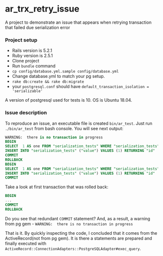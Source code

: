 # ar_trx_retry_issue
A project to demonstrate an issue that appears when retrying transaction that failed due serialization error 

### Project setup

 - Rails version is 5.2.1
 - Ruby version is 2.5.1
 - Clone project 
 - Run `bundle` command 
 - `cp config/database.yml.sample config/database.yml`
 - Change database.yml to match your pg setup. 
 - `rake db:create && rake db:migrate`
 - your `postgresql.conf` should have `default_transaction_isolation = 'serializable'`
 
A version of postgresql used for tests is 10. OS is Ubuntu 18.04.
 

### Issue description

To reproduce an issue, an executable file is created `bin/ar_test`. Just run `./bin/ar_test` from bash console.
You will see next output:

```sql
WARNING:  there is no transaction in progress
BEGIN
SELECT  1 AS one FROM "serialization_tests" WHERE "serialization_tests"."value" = 1 LIMIT 1
INSERT INTO "serialization_tests" ("value") VALUES (1) RETURNING "id"
COMMIT
ROLLBACK
BEGIN
SELECT  1 AS one FROM "serialization_tests" WHERE "serialization_tests"."value" = 1 LIMIT 1
INSERT INTO "serialization_tests" ("value") VALUES (1) RETURNING "id"
COMMIT
```


Take a look at first transaction that was rolled back:

```sql
BEGIN
...
COMMIT
ROLLBACK
```

Do you see that redundant `COMMIT` statement? And, as a result, a warning from pg gem - 
`WARNING:  there is no transaction in progress`

That is it. By quickly inspecting the code, I concluded that it comes from the ActiveRecord(not from pg gem). It is 
there a statements are prepared and finally executed with `ActiveRecord::ConnectionAdapters::PostgreSQLAdapter#exec_query`.
 
